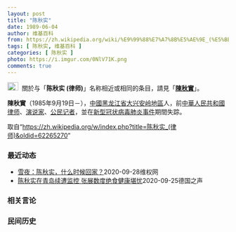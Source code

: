 ```yaml
---
layout: post
title: "陈秋实"
date: 1989-06-04
author: 维基百科
from: https://zh.wikipedia.org/wiki/%E9%99%88%E7%A7%8B%E5%AE%9E_(%E5%BE%8B%E5%B8%88)
tags: [ 陈秋实, 维基百科 ]
categories: [ 陈秋实 ]
photo: https://i.imgur.com/0NlV71K.png
comments: true
---
```

<div class="mw-parser-output"><div role="note" class="hatnote navigation-not-searchable"><a href="/wiki/Wikipedia:%E6%B6%88%E6%AD%A7%E4%B9%89" title="Wikipedia:消歧义"><img alt="Disambig gray.svg" src="//upload.wikimedia.org/wikipedia/commons/thumb/5/5f/Disambig_gray.svg/25px-Disambig_gray.svg.png" decoding="async" width="25" height="19" srcset="//upload.wikimedia.org/wikipedia/commons/thumb/5/5f/Disambig_gray.svg/38px-Disambig_gray.svg.png 1.5x, //upload.wikimedia.org/wikipedia/commons/thumb/5/5f/Disambig_gray.svg/50px-Disambig_gray.svg.png 2x" data-file-width="220" data-file-height="168"></a>&nbsp;&nbsp;關於与「<b>陈秋实 (律师)</b>」名称相近或相同的条目，請見「<b><a href="/wiki/%E9%99%B3%E7%A7%8B%E5%AF%A6" title="陳秋實">陳秋實</a></b>」。</div>



<p><b>陳秋實</b>（1985年9月19日<span class="useeditintro" title="Template:BLP editintro">－</span>），<a href="/wiki/%E4%B8%AD%E5%9C%8B" title="中國">中國</a><a href="/wiki/%E9%BB%91%E9%BE%99%E6%B1%9F%E7%9C%81" title="黑龙江省">黑龙江省</a><a href="/wiki/%E5%A4%A7%E5%85%B4%E5%AE%89%E5%B2%AD%E5%9C%B0%E5%8C%BA" title="大兴安岭地区">大兴安岭地區</a>人，前<a href="/wiki/%E4%B8%AD%E8%8F%AF%E4%BA%BA%E6%B0%91%E5%85%B1%E5%92%8C%E5%9C%8B%E5%BE%8B%E5%B8%88" class="mw-redirect" title="中華人民共和國律师">中華人民共和國律师</a>、<a href="/wiki/%E6%BC%94%E8%AF%B4%E5%AE%B6" title="演说家">演说家</a>、<a href="/wiki/%E5%85%AC%E6%B0%91%E8%A8%98%E8%80%85" class="mw-redirect" title="公民記者">公民记者</a>，並在<a href="/wiki/%E6%96%B0%E5%9E%8B%E5%86%A0%E7%8A%B6%E7%97%85%E6%AF%92%E8%82%BA%E7%82%8E%E4%BA%8B%E4%BB%B6" class="mw-redirect" title="新型冠状病毒肺炎事件">新型冠状病毒肺炎事件</a>期間失踪。
</p>
</div><noscript><img src="//zh.wikipedia.org/wiki/Special:CentralAutoLogin/start?type=1x1" alt="" title="" width="1" height="1" style="border: none; position: absolute;"></noscript>
<div class="printfooter">取自“<a dir="ltr" href="https://zh.wikipedia.org/w/index.php?title=陈秋实_(律师)&amp;oldid=62265270">https://zh.wikipedia.org/w/index.php?title=陈秋实_(律师)&amp;oldid=62265270</a>”</div><div id="recent-news"><h3>最近动态</h3><ul><li><a href="https://nodebe4.github.io/waimei/2020-09-28/%E9%9B%AA%E5%A4%9C-%E9%99%88%E7%A7%8B%E5%AE%9E-%E4%BB%80%E4%B9%88%E6%97%B6%E5%80%99%E5%9B%9E%E5%AE%B6" title="雪夜：陈秋实，什么时候回家？—— &nbsp; 中国公民记者陈秋实在新冠状疫情爆发地武汉冒着生命危险报道报道武汉疫情真实情况，最终被抓后就失踪了。&nbsp; 当我看到陈秋实在Youtube频道上传的视频，当我看到...">雪夜：陈秋实，什么时候回家？</a><time>2020-09-28</time><a class="tag">维权网</a></li>
<li><a href="https://nodebe4.github.io/waimei/2020-09-25/%E9%99%88%E7%A7%8B%E5%AE%9E%E5%9C%A8%E9%9D%92%E5%B2%9B%E7%BB%AD%E9%81%AD%E7%9B%91%E6%8E%A7-%E5%BC%A0%E5%B1%95%E6%95%B0%E5%BA%A6%E7%BB%9D%E9%A3%9F%E5%81%A5%E5%BA%B7%E5%A0%AA%E5%BF%A7" title="陈秋实在青岛续遭监控 张展数度绝食健康堪忧—— William Yang2020-09-25T08:45:41.336Z 公民记者陈秋实已在2月6日之後便下落不明 (德国之声中文网) 陈秋实与张...">陈秋实在青岛续遭监控 张展数度绝食健康堪忧</a><time>2020-09-25</time><a class="tag">德国之声</a></li>
</ul></div><div id="open-opinion"><h3>相关言论</h3><ul></ul></div><div id="mjls-record"><h3>民间历史</h3><ul></ul></div>